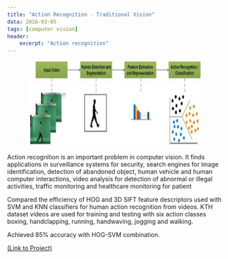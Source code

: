 ```yaml
---
title: "Action Recognition - Traditional Vision"
data: 2016-03-05
tags: [computer vision]
header:
    excerpt: "Action recognition"
---
```

<p class="aligncenter">
    <img  src="/images/action.jpg" width="400" height="200"/>
</p>

<style>
.aligncenter {
    text-align: center;
}
</style>
Action recognition is an important problem in computer vision. It finds applications in surveillance systems for security, search engines for image identification, detection of abandoned object, human vehicle and human computer interactions, video analysis for detection of abnormal or illegal activities, traffic monitoring and healthcare monitoring for patient

Compared the efficiency of HOG and 3D SIFT feature descriptors used with SVM and KNN classifiers for human action recognition from videos. KTH dataset videos are used for training and testing with six action classes boxing, handclapping, running, handwaving, jogging and walking.

Achieved 85% accuracy with HOG-SVM combination.

<a href="https://github.com/asbudhkar/Action-Recognition-Traditional-Computer-Vision">(Link to Project)</a>
